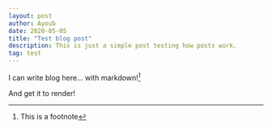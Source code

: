 ```yaml
---
layout: post
author: Ayoub
date: 2020-05-05
title: "Test blog post"
description: This is just a simple post testing how posts work.
tag: test
---
```


I can write blog here... with markdown![^1]

And get it to render!

[^1]: This is a footnote
